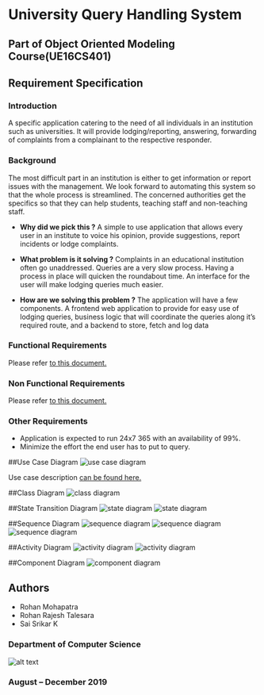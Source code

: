 # University Query Handling System

## Part of Object Oriented Modeling Course(UE16CS401)

## Requirement Specification
### Introduction
A specific application catering to the need of all individuals in an
institution such as universities. It will provide lodging/reporting, answering,
forwarding of complaints from a complainant to the respective responder.

### Background
The most difficult part in an institution is either to get information or
report issues with the management. We look forward to automating this
system so that the whole process is streamlined. The concerned authorities
get the specifics so that they can help students, teaching staff and
non-teaching staff.
- **Why did we pick this ?**
	A simple to use application that allows every user in an institute to
	voice his opinion, provide suggestions, report incidents or lodge complaints.

- **What problem is it solving ?**
	Complaints in an educational institution often go unaddressed. Queries
	are a very slow process. Having a process in place will quicken the
	roundabout time. An interface for the user will make lodging queries much
	easier.

- **How are we solving this problem ?**
	The application will have a few components.
	A frontend web application to provide for easy use of lodging queries,
	business logic that will coordinate the queries along it’s required route, and a
	backend to store, fetch and log data

### Functional Requirements
Please refer [to this document.]()

### Non Functional Requirements
Please refer [to this document.]()

### Other Requirements
- Application is expected to run 24x7 365 with an availability of 99%.
- Minimize the effort the end user has to put to query.

##Use Case Diagram
![use case diagram](https://github.com/rohantalesara/oomd-project/raw/master/images/useCaseDiagram.png "Use Case Diagram")

Use case description [can be found here.]()

##Class Diagram
![class diagram](https://github.com/rohantalesara/oomd-project/raw/master/images/classDiagram.png "Class Diagram")

##State Transition Diagram
![state diagram](https://github.com/rohantalesara/oomd-project/raw/master/images/stateDiagram1.png "General Query")
![state diagram](https://github.com/rohantalesara/oomd-project/raw/master/images/stateDiagram2.png "Specific Query")

##Sequence Diagram
![sequence diagram](https://github.com/rohantalesara/oomd-project/raw/master/images/sequenceDiagram1.png "Log Complaint")
![sequence diagram](https://github.com/rohantalesara/oomd-project/raw/master/images/sequenceDiagram2.png "Check Grades")
![sequence diagram](https://github.com/rohantalesara/oomd-project/raw/master/images/sequenceDiagram3.png "Make A Suggestion")

##Activity Diagram
![activity diagram](https://github.com/rohantalesara/oomd-project/raw/master/images/activityDiagram1.png "Forward Request")
![activity diagram](https://github.com/rohantalesara/oomd-project/raw/master/images/activityDiagram2.png "Specific Query")

##Component Diagram
![component diagram](https://github.com/rohantalesara/oomd-project/raw/master/images/componentDiagram.png "Component Diagram")


## Authors
- Rohan Mohapatra
- Rohan Rajesh Talesara
- Sai Srikar K 

### Department of Computer Science
![alt text](https://github.com/rohantalesara/oomd-project/raw/master/images/pesu.png "PES University")
### August – December 2019

